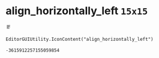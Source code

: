 # align_horizontally_left `15x15`
<img src="/img/align_horizontally_left.png" width=15 height=15>

``` CSharp
EditorGUIUtility.IconContent("align_horizontally_left")
```
```
-3615912257155059854
```
